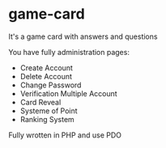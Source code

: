 # game-card

It's a game card with answers and questions

You have fully administration pages:
- Create Account
- Delete Account
- Change Password
- Verification Multiple Account
- Card Reveal
- Systeme of Point 
- Ranking System

Fully wrotten in PHP and use PDO

